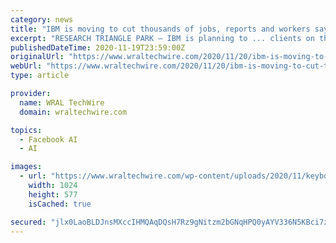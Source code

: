 ```yaml
---
category: news
title: "IBM is moving to cut thousands of jobs, reports and workers say"
excerpt: "RESEARCH TRIANGLE PARK – IBM is planning to ... clients on their journey to adopting an open hybrid cloud platform and AI capability, and we are reinvesting in our business,” a spokesperson ..."
publishedDateTime: 2020-11-19T23:59:00Z
originalUrl: "https://www.wraltechwire.com/2020/11/20/ibm-is-moving-to-cut-thousands-of-jobs-reports-and-workers-say/"
webUrl: "https://www.wraltechwire.com/2020/11/20/ibm-is-moving-to-cut-thousands-of-jobs-reports-and-workers-say/"
type: article

provider:
  name: WRAL TechWire
  domain: wraltechwire.com

topics:
  - Facebook AI
  - AI

images:
  - url: "https://www.wraltechwire.com/wp-content/uploads/2020/11/keyboard-417090_1280-e1605871366735-1024x577.jpg"
    width: 1024
    height: 577
    isCached: true

secured: "jlx0LaoBLDJnsMXccIHMQAqDQsH7Rz9gNitzm2bGNqHPQ0yAYV336N5KBci7zG+rZ3D54i8vEj3sZSotNBbF3jqKN4DL5kbPTjIMy5e0aAUyTw1aVM7dEzo5+PZshOlGomBgoas9rCEj+QtEZY84LynhiC23LAcCedBvFkwnxqaW/EM/+ylPFca/ZQnmtV+6yyfKUwlCksNeVlYxSHXd4S41BcWytPFa9jHbREDOrRdW08abwTtSvYchWBH2lzdvDa6FP5k0AHrOukK26tZm60LLYNIVvXNqgHOUHmMnHoxfA0oUTfoMrKkwZgG/3gdCUk5DDClcImjre2VrtEa4EA8yZcUNs0vY1cncQvRu+FU=;5cKXVPPSfsx9U4F4TeDxnQ=="
---
```


